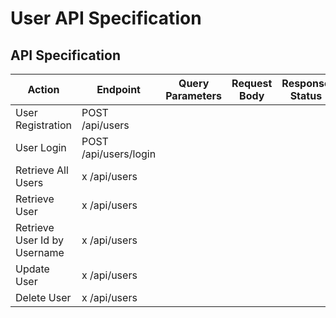 # User API Specification

## API Specification

| Action   | Endpoint   | Query Parameters | Request Body| Response Status | Response Body| Notes |
|---|---|---|---|---|---|---|
| User Registration   | POST /api/users  |   |   |   |   |   |
| User Login   | POST /api/users/login  |   |   |   |   |   |
| Retrieve All Users   | x /api/users |   |   |   |   |   |
| Retrieve User   | x /api/users |   |   |   |   |   |
| Retrieve User Id by Username   | x /api/users |   |   |   |   |   |
| Update User   | x /api/users |   |   |   |   |   |
| Delete User   | x /api/users |   |   |   |   |   |
